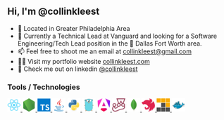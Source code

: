 ## Hi, I'm @collinkleest

- 📍 Located in Greater Philadelphia Area
- 👀 Currently a Technical Lead at Vanguard and looking for a Software Engineering/Tech Lead position in the 📍 Dallas Fort Worth area.
- 📫 Feel free to shoot me an email at [collinkleest@gmail.com](mailto:collinkleest@gmail.com)
- 👨‍💻 Visit my portfolio website [collinkleest.com](https://collinkleest.com)
- 📱 Check me out on linkedin [@collinkleest](https://linkedin.com/in/collinkleest)

### Tools / Technologies

<a href="https://react.dev/" target="_blank">
  <img src="https://raw.githubusercontent.com/devicons/devicon/refs/heads/master/icons/react/react-original.svg" width="30" height="30">
</a>
<a href="https://nodejs.org/" target="_blank">
  <img src="https://raw.githubusercontent.com/devicons/devicon/refs/heads/master/icons/nodejs/nodejs-original.svg" width="30" height="30">
</a>
<a href="https://www.typescriptlang.org/" target="_blank">
  <img src="https://raw.githubusercontent.com/devicons/devicon/refs/heads/master/icons/typescript/typescript-original.svg" width="30" height="30">
</a>

<a href="https://www.java.com/" target="_blank">
  <img src="https://raw.githubusercontent.com/devicons/devicon/refs/heads/master/icons/java/java-original.svg" width="30" height="30">
</a>
<a href="https://www.python.org/" target="_blank">
  <img src="https://raw.githubusercontent.com/devicons/devicon/refs/heads/master/icons/python/python-original.svg" width="30" height="30">
</a>
<a href="https://go.dev/" target="_blank">
  <img src="https://raw.githubusercontent.com/devicons/devicon/refs/heads/master/icons/go/go-original.svg" width="30" height="30">
</a>

<a href="https://angular.dev/" target="_blank">
  <img src="https://raw.githubusercontent.com/devicons/devicon/refs/heads/master/icons/angular/angular-original.svg" width="30" height="30">
</a>
<a href="https://jestjs.io/" target="_blank">
  <img src="https://raw.githubusercontent.com/devicons/devicon/refs/heads/master/icons/jest/jest-plain.svg" width="30" height="30">
</a>
<a href="https://www.mongodb.com/" target="_blank">
  <img src="https://raw.githubusercontent.com/devicons/devicon/refs/heads/master/icons/mongodb/mongodb-original.svg" width="30" height="30">
</a>

<a href="https://nestjs.com/" target="_blank">
  <img src="https://raw.githubusercontent.com/devicons/devicon/refs/heads/master/icons/nestjs/nestjs-original.svg" width="30" height="30">
</a>
<a href="https://pnpm.io/" target="_blank">
  <img src="https://raw.githubusercontent.com/devicons/devicon/refs/heads/master/icons/pnpm/pnpm-original.svg" width="30" height="30">
</a>
<a href="https://www.docker.com/" target="_blank">
  <img src="https://raw.githubusercontent.com/devicons/devicon/refs/heads/master/icons/docker/docker-original.svg" width="30" height="30">
</a>
